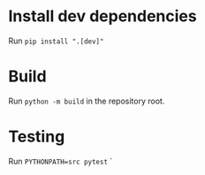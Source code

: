 # Install dev dependencies

Run `pip install ".[dev]"`

# Build

Run `python -m build` in the repository root.

# Testing

Run `PYTHONPATH=src pytest`
`
